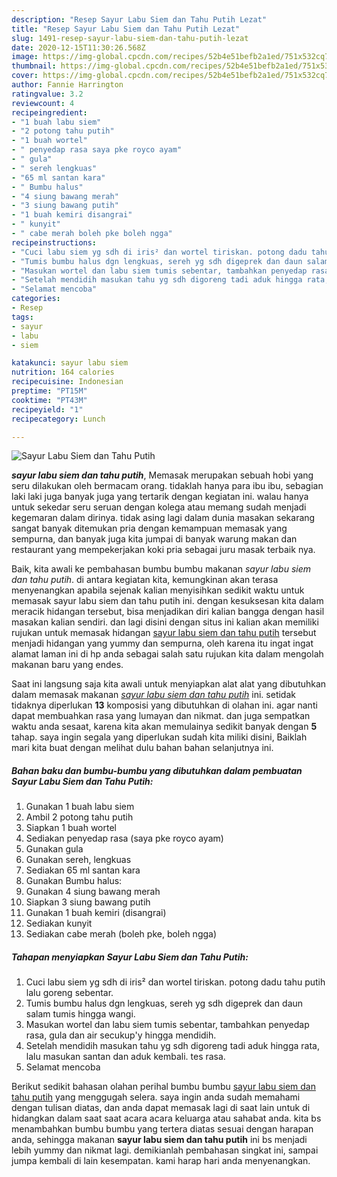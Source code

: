 ```yaml
---
description: "Resep Sayur Labu Siem dan Tahu Putih Lezat"
title: "Resep Sayur Labu Siem dan Tahu Putih Lezat"
slug: 1491-resep-sayur-labu-siem-dan-tahu-putih-lezat
date: 2020-12-15T11:30:26.568Z
image: https://img-global.cpcdn.com/recipes/52b4e51befb2a1ed/751x532cq70/sayur-labu-siem-dan-tahu-putih-foto-resep-utama.jpg
thumbnail: https://img-global.cpcdn.com/recipes/52b4e51befb2a1ed/751x532cq70/sayur-labu-siem-dan-tahu-putih-foto-resep-utama.jpg
cover: https://img-global.cpcdn.com/recipes/52b4e51befb2a1ed/751x532cq70/sayur-labu-siem-dan-tahu-putih-foto-resep-utama.jpg
author: Fannie Harrington
ratingvalue: 3.2
reviewcount: 4
recipeingredient:
- "1 buah labu siem"
- "2 potong tahu putih"
- "1 buah wortel"
- " penyedap rasa saya pke royco ayam"
- " gula"
- " sereh lengkuas"
- "65 ml santan kara"
- " Bumbu halus"
- "4 siung bawang merah"
- "3 siung bawang putih"
- "1 buah kemiri disangrai"
- " kunyit"
- " cabe merah boleh pke boleh ngga"
recipeinstructions:
- "Cuci labu siem yg sdh di iris² dan wortel tiriskan. potong dadu tahu putih lalu goreng sebentar."
- "Tumis bumbu halus dgn lengkuas, sereh yg sdh digeprek dan daun salam tumis hingga wangi."
- "Masukan wortel dan labu siem tumis sebentar, tambahkan penyedap rasa, gula dan air secukup&#39;y hingga mendidih."
- "Setelah mendidih masukan tahu yg sdh digoreng tadi aduk hingga rata, lalu masukan santan dan aduk kembali. tes rasa."
- "Selamat mencoba"
categories:
- Resep
tags:
- sayur
- labu
- siem

katakunci: sayur labu siem 
nutrition: 164 calories
recipecuisine: Indonesian
preptime: "PT15M"
cooktime: "PT43M"
recipeyield: "1"
recipecategory: Lunch

---
```



![Sayur Labu Siem dan Tahu Putih](https://img-global.cpcdn.com/recipes/52b4e51befb2a1ed/751x532cq70/sayur-labu-siem-dan-tahu-putih-foto-resep-utama.jpg)

<b><i>sayur labu siem dan tahu putih</i></b>, Memasak merupakan sebuah hobi yang seru dilakukan oleh bermacam orang. tidaklah hanya para ibu ibu, sebagian laki laki juga banyak juga yang tertarik dengan kegiatan ini. walau hanya untuk sekedar seru seruan dengan kolega atau memang sudah menjadi kegemaran dalam dirinya. tidak asing lagi dalam dunia masakan sekarang sangat banyak ditemukan pria dengan kemampuan memasak yang sempurna, dan banyak juga kita jumpai di banyak warung makan dan restaurant yang mempekerjakan koki pria sebagai juru masak terbaik nya.

Baik, kita awali ke pembahasan bumbu bumbu makanan <i>sayur labu siem dan tahu putih</i>. di antara kegiatan kita, kemungkinan akan terasa menyenangkan apabila sejenak kalian menyisihkan sedikit waktu untuk memasak sayur labu siem dan tahu putih ini. dengan kesuksesan kita dalam meracik hidangan tersebut, bisa menjadikan diri kalian bangga dengan hasil masakan kalian sendiri. dan lagi disini dengan situs ini kalian akan memiliki rujukan untuk memasak hidangan <u>sayur labu siem dan tahu putih</u> tersebut menjadi hidangan yang yummy dan sempurna, oleh karena itu ingat ingat alamat laman ini di hp anda sebagai salah satu rujukan kita dalam mengolah makanan baru yang endes.




Saat ini langsung saja kita awali untuk menyiapkan alat alat yang dibutuhkan dalam memasak makanan <u><i>sayur labu siem dan tahu putih</i></u> ini. setidak tidaknya diperlukan <b>13</b> komposisi yang dibutuhkan di olahan ini. agar nanti dapat membuahkan rasa yang lumayan dan nikmat. dan juga sempatkan waktu anda sesaat, karena kita akan memulainya sedikit banyak dengan <b>5</b> tahap. saya ingin segala yang diperlukan sudah kita miliki disini, Baiklah mari kita buat dengan melihat dulu bahan bahan selanjutnya ini.

<!--inarticleads1-->

##### Bahan baku dan bumbu-bumbu yang dibutuhkan dalam pembuatan Sayur Labu Siem dan Tahu Putih:

1. Gunakan 1 buah labu siem
1. Ambil 2 potong tahu putih
1. Siapkan 1 buah wortel
1. Sediakan  penyedap rasa (saya pke royco ayam)
1. Gunakan  gula
1. Gunakan  sereh, lengkuas
1. Sediakan 65 ml santan kara
1. Gunakan  Bumbu halus:
1. Gunakan 4 siung bawang merah
1. Siapkan 3 siung bawang putih
1. Gunakan 1 buah kemiri (disangrai)
1. Sediakan  kunyit
1. Sediakan  cabe merah (boleh pke, boleh ngga)




<!--inarticleads2-->

##### Tahapan menyiapkan Sayur Labu Siem dan Tahu Putih:

1. Cuci labu siem yg sdh di iris² dan wortel tiriskan. potong dadu tahu putih lalu goreng sebentar.
1. Tumis bumbu halus dgn lengkuas, sereh yg sdh digeprek dan daun salam tumis hingga wangi.
1. Masukan wortel dan labu siem tumis sebentar, tambahkan penyedap rasa, gula dan air secukup&#39;y hingga mendidih.
1. Setelah mendidih masukan tahu yg sdh digoreng tadi aduk hingga rata, lalu masukan santan dan aduk kembali. tes rasa.
1. Selamat mencoba




Berikut sedikit bahasan olahan perihal bumbu bumbu <u>sayur labu siem dan tahu putih</u> yang menggugah selera. saya ingin anda sudah memahami dengan tulisan diatas, dan anda dapat memasak lagi di saat lain untuk di hidangkan dalam saat saat acara acara keluarga atau sahabat anda. kita bs menambahkan bumbu bumbu yang tertera diatas sesuai dengan harapan anda, sehingga makanan <b>sayur labu siem dan tahu putih</b> ini bs menjadi lebih yummy dan nikmat lagi. demikianlah pembahasan singkat ini, sampai jumpa kembali di lain kesempatan. kami harap hari anda menyenangkan.
